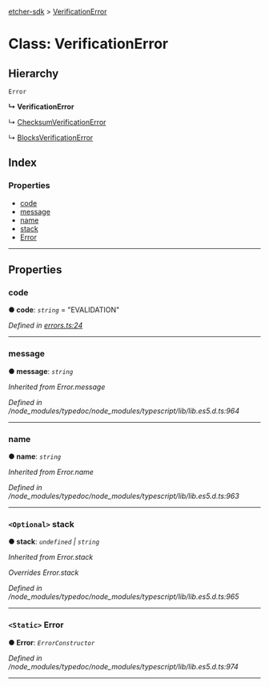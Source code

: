 [etcher-sdk](../README.md) > [VerificationError](../classes/verificationerror.md)

# Class: VerificationError

## Hierarchy

 `Error`

**↳ VerificationError**

↳  [ChecksumVerificationError](checksumverificationerror.md)

↳  [BlocksVerificationError](blocksverificationerror.md)

## Index

### Properties

* [code](verificationerror.md#code)
* [message](verificationerror.md#message)
* [name](verificationerror.md#name)
* [stack](verificationerror.md#stack)
* [Error](verificationerror.md#error)

---

## Properties

<a id="code"></a>

###  code

**● code**: *`string`* = "EVALIDATION"

*Defined in [errors.ts:24](https://github.com/balena-io-modules/etcher-sdk/blob/050d15d/lib/errors.ts#L24)*

___
<a id="message"></a>

###  message

**● message**: *`string`*

*Inherited from Error.message*

*Defined in /node_modules/typedoc/node_modules/typescript/lib/lib.es5.d.ts:964*

___
<a id="name"></a>

###  name

**● name**: *`string`*

*Inherited from Error.name*

*Defined in /node_modules/typedoc/node_modules/typescript/lib/lib.es5.d.ts:963*

___
<a id="stack"></a>

### `<Optional>` stack

**● stack**: *`undefined` \| `string`*

*Inherited from Error.stack*

*Overrides Error.stack*

*Defined in /node_modules/typedoc/node_modules/typescript/lib/lib.es5.d.ts:965*

___
<a id="error"></a>

### `<Static>` Error

**● Error**: *`ErrorConstructor`*

*Defined in /node_modules/typedoc/node_modules/typescript/lib/lib.es5.d.ts:974*

___

